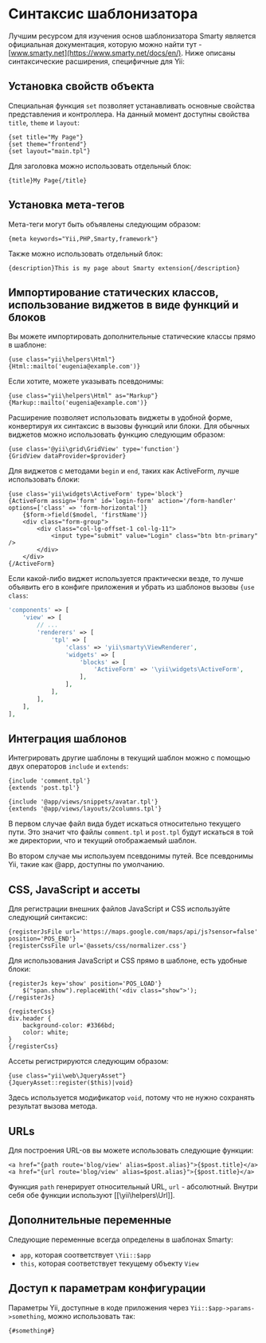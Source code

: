 Синтаксис шаблонизатора
=======================

Лучшим ресурсом для изучения основ шаблонизатора Smarty является официальная документация, которую можно найти тут - 
[www.smarty.net](https://www.smarty.net/docs/en/). Ниже описаны синтаксические расширения, специфичные для Yii:

## Установка свойств объекта

Специальная функция `set` позволяет устанавливать основные свойства представления и контроллера. На данный момент доступны 
свойства `title`, `theme` и `layout`:

```smarty
{set title="My Page"}
{set theme="frontend"}
{set layout="main.tpl"}
```

Для заголовка можно использовать отдельный блок:

```smarty
{title}My Page{/title}
```

## Установка мета-тегов

Мета-теги могут быть объявлены следующим образом:

```smarty
{meta keywords="Yii,PHP,Smarty,framework"}
```

Также можно использовать отдельный блок:

```smarty
{description}This is my page about Smarty extension{/description}
```

## Импортирование статических классов, использование виджетов в виде функций и блоков

Вы можете импортировать дополнительные статические классы прямо в шаблоне:

```smarty
{use class="yii\helpers\Html"}
{Html::mailto('eugenia@example.com')}
```

Если хотите, можете указывать псевдонимы:

```smarty
{use class="yii\helpers\Html" as="Markup"}
{Markup::mailto('eugenia@example.com')}
```

Расширение позволяет использовать виджеты в удобной форме, конвертируя их синтаксис в вызовы функций или блоки. Для
обычных виджетов можно использовать функцию следующим образом:

```smarty
{use class='@yii\grid\GridView' type='function'}
{GridView dataProvider=$provider}
```

Для виджетов с методами `begin` и `end`, таких как ActiveForm, лучше использовать блоки:

```smarty
{use class='yii\widgets\ActiveForm' type='block'}
{ActiveForm assign='form' id='login-form' action='/form-handler' options=['class' => 'form-horizontal']}
    {$form->field($model, 'firstName')}
    <div class="form-group">
        <div class="col-lg-offset-1 col-lg-11">
            <input type="submit" value="Login" class="btn btn-primary" />
        </div>
    </div>
{/ActiveForm}
```

Если какой-либо виджет используется практически везде, то лучше объявить его в конфиге приложения и убрать из шаблонов 
вызовы `{use class`:

```php
'components' => [
    'view' => [
        // ...
        'renderers' => [
            'tpl' => [
                'class' => 'yii\smarty\ViewRenderer',
                'widgets' => [
                    'blocks' => [
                        'ActiveForm' => '\yii\widgets\ActiveForm',
                    ],
                ],
            ],
        ],
    ],
],
```

## Интеграция шаблонов

Интегрировать другие шаблоны в текущий шаблон можно с помощью двух операторов `include` и `extends`:

```smarty
{include 'comment.tpl'}
{extends 'post.tpl'}

{include '@app/views/snippets/avatar.tpl'}
{extends '@app/views/layouts/2columns.tpl'}
```

В первом случае файл вида будет искаться относительно текущего пути. Это значит что файлы `comment.tpl` и `post.tpl` 
будут искаться в той же директории, что и текущий отображаемый шаблон.

Во втором случае мы используем псевдонимы путей. Все псевдонимы Yii, такие как @app, доступны по умолчанию.

## CSS, JavaScript и ассеты

Для регистрации внешних файлов JavaScript и CSS используйте следующий синтаксис:

```smarty
{registerJsFile url='https://maps.google.com/maps/api/js?sensor=false' position='POS_END'}
{registerCssFile url='@assets/css/normalizer.css'}
```

Для использования JavaScript и CSS прямо в шаблоне, есть удобные блоки:

```smarty
{registerJs key='show' position='POS_LOAD'}
    $("span.show").replaceWith('<div class="show">');
{/registerJs}

{registerCss}
div.header {
    background-color: #3366bd;
    color: white;
}
{/registerCss}
```

Ассеты регистрируются следующим образом:

```smarty
{use class="yii\web\JqueryAsset"}
{JqueryAsset::register($this)|void}
```

Здесь используется модификатор `void`, потому что не нужно сохранять результат вызова метода.

## URLs

Для построения URL-ов вы можете использовать следующие функции:

```smarty
<a href="{path route='blog/view' alias=$post.alias}">{$post.title}</a>
<a href="{url route='blog/view' alias=$post.alias}">{$post.title}</a>
```

Функция `path` генерирует относительный URL, `url` - абсолютный. Внутри себя обе функции используют [[\yii\helpers\Url]].

## Дополнительные переменные

Следующие переменные всегда определены в шаблонах Smarty:

- `app`, которая соответствует `\Yii::$app`
- `this`, которая соответствует текущему объекту `View`

## Доступ к параметрам конфигурации

Параметры Yii, доступные в коде приложения через `Yii::$app->params->something`, можно использовать так: 

```smarty
{#something#}
```
